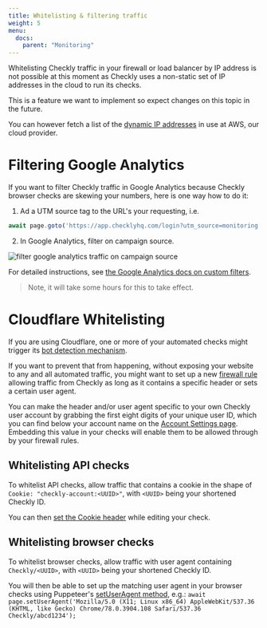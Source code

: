```yaml
---
title: Whitelisting & filtering traffic
weight: 5
menu:
  docs:
    parent: "Monitoring"
---
```


Whitelisting Checkly traffic in your firewall or load balancer by IP address is not possible at this moment as Checkly uses a non-static set of IP addresses in the cloud to run its checks.

This is a feature we want to implement so expect changes on this topic in the future.

You can however fetch a list of the [dynamic IP addresses](https://docs.aws.amazon.com/general/latest/gr/aws-ip-ranges.html) in use at AWS, our cloud provider.

# Filtering Google Analytics

If you want to filter Checkly traffic in Google Analytics because Checkly browser checks are skewing your 
numbers, here is one way how to do it:

1. Ad a UTM source tag to the URL's your requesting, i.e.

```javascript
await page.goto('https://app.checklyhq.com/login?utm_source=monitoring')
```

2. In Google Analytics, filter on campaign source.

![filter google analytics traffic on campaign source](/docs/images/monitoring/analytics.png)


For detailed instructions, see [the Google Analytics docs on custom filters](https://support.google.com/analytics/answer/1033162#CustomFilters).

 > Note, it will take some hours for this to take effect.

# Cloudflare Whitelisting

If you are using Cloudflare, one or more of your automated checks might trigger its [bot detection mechanism](https://www.cloudflare.com/learning/bots/what-is-bot-traffic/). 

If you want to prevent that from happening, without exposing your website to any and all automated traffic, you might want to set up a new [firewall rule](https://developers.cloudflare.com/firewall/cf-firewall-rules/) allowing traffic from Checkly as long as it contains a specific header or sets a certain user agent.

You can make the header and/or user agent specific to your own Checkly user account by grabbing the first eight digits of your unique user ID, which you can find below your account name on the [Account Settings page](https://app.checklyhq.com/account/). Embedding this value in your checks will enable them to be allowed through by your firewall rules.

## Whitelisting API checks

To whitelist API checks, allow traffic that contains a cookie in the shape of `Cookie: "checkly-account:<UUID>"`, with `<UUID>` being your shortened Checkly ID. 

You can then [set the Cookie header](https://checklyhq.com/docs/api-checks/request-settings/#headers) while editing your check.

## Whitelisting browser checks

To whitelist browser checks, allow traffic with user agent containing `Checkly/<UUID>`, with `<UUID>` being your shortened Checkly ID. 

You will then be able to set up the matching user agent in your browser checks using Puppeteer's [setUserAgent method](https://pptr.dev/#?product=Puppeteer&version=v3.0.1&show=api-pagesetuseragentuseragent), e.g.: `await page.setUserAgent('Mozilla/5.0 (X11; Linux x86_64) AppleWebKit/537.36 (KHTML, like Gecko) Chrome/78.0.3904.108 Safari/537.36 Checkly/abcd1234');`